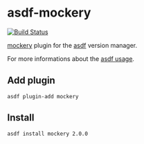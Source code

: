 # asdf-mockery

[![Build Status](https://travis-ci.org/Luizm/asdf-shellcheck.svg?branch=master)](https://travis-ci.org/luizm/asdf-shellcheck)

[mockery](https://github.com/vektra/mockery) plugin for the [asdf](https://github.com/asdf-vm/asdf) version manager.

For more informations about the [asdf usage](https://asdf-vm.com/#/core-commands).

## Add plugin

```
asdf plugin-add mockery
```

## Install 

```
asdf install mockery 2.0.0
```
